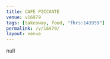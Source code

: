 ```yaml
---
title: CAFE PICCANTE
venue: v16979
tags: [takeaway, food, "fhrs:143959"]
permalink: /v/16979/
layout: venue
---
```

null